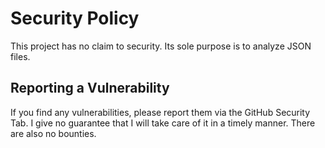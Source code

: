 # Security Policy
This project has no claim to security. Its sole purpose is to analyze JSON files.

## Reporting a Vulnerability
If you find any vulnerabilities, please report them via the GitHub Security Tab.
I give no guarantee that I will take care of it in a timely manner. There are also no bounties.

